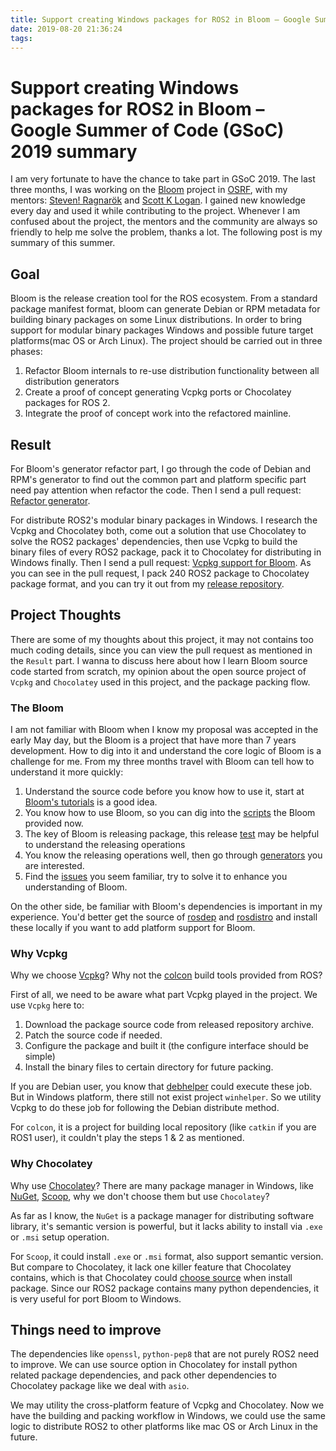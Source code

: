 ```yaml
---
title: Support creating Windows packages for ROS2 in Bloom – Google Summer of Code (GSoC) 2019 summary
date: 2019-08-20 21:36:24
tags:
---
```


# Support creating Windows packages for ROS2 in Bloom – Google Summer of Code (GSoC) 2019 summary

I am very fortunate to have the chance to take part in GSoC 2019. The last three months, I was working on the [Bloom](https://github.com/ros-infrastructure/bloom) project in [OSRF](https://www.openrobotics.org/), with my mentors: [Steven! Ragnarök](https://github.com/nuclearsandwich) and [Scott K Logan](https://github.com/cottsay). I gained new knowledge every day and used it while contributing to the project. Whenever I am confused about the project, the mentors and the community are always so friendly to help me solve the problem, thanks a lot. The following post is my summary of this summer.

## Goal

Bloom is the release creation tool for the ROS ecosystem. From a standard package manifest format, bloom can generate Debian or RPM metadata for building binary packages on some Linux distributions. In order to bring support for modular binary packages Windows and possible future target platforms(mac OS or Arch Linux). The project should be carried out in three phases:

1. Refactor Bloom internals to re-use distribution functionality between all distribution generators
2. Create a proof of concept generating Vcpkg ports or Chocolatey packages for ROS 2.
3. Integrate the proof of concept work into the refactored mainline.

## Result

For Bloom's generator refactor part, I go through the code of Debian and RPM's generator to find out the common part and platform specific part need pay attention when refactor the code. Then I send a pull request: [Refactor generator](https://github.com/ros-infrastructure/bloom/pull/539#).



For distribute ROS2's modular binary packages in Windows. I research the Vcpkg and Chocolatey both, come out a solution that use Chocolatey to solve the ROS2 packages' dependencies, then use Vcpkg to build the binary files of every ROS2 package, pack it to Chocolatey for distributing in Windows finally. Then I send a pull request:  [Vcpkg support for Bloom](https://github.com/ros-infrastructure/bloom/pull/541). As you can see in the pull request, I pack 240 ROS2 package to Chocolatey package format, and you can try it out from my [release repository](https://github.com/lennonwoo/vcpkg/releases).

## Project Thoughts

There are some of my thoughts about this project, it may not contains too much coding details, since you can view the pull request as mentioned in the `Result` part. I wanna to discuss here about how I learn Bloom source code started from scratch, my opinion about the open source project of `Vcpkg` and `Chocolatey` used in this project, and the package packing flow.

### The Bloom

I am not familiar with Bloom when I know my proposal was accepted in the early May day, but the Bloom is a project that have more than 7 years development. How to dig into it and understand the core logic of Bloom is a challenge for me. From my three months travel with Bloom can tell how to understand it more quickly:

1. Understand the source code before you know how to use it, start at [Bloom's tutorials](http://wiki.ros.org/bloom/Tutorials/FirstTimeRelease) is a good idea.
2. You know how to use Bloom, so you can dig into the [scripts](https://github.com/ros-infrastructure/bloom/tree/master/scripts) the Bloom provided now.
3. The key of Bloom is releasing package, this release [test](https://github.com/ros-infrastructure/bloom/blob/master/test/system_tests/test_catkin_release.py) may be helpful to understand the releasing operations
4. You know the releasing operations well, then go through [generators](https://github.com/ros-infrastructure/bloom/tree/master/bloom/generators) you are interested.
5. Find the [issues](https://github.com/ros-infrastructure/bloom/issues) you seem familiar, try to solve it to enhance you understanding of Bloom.

On the other side, be familiar with Bloom's dependencies is important in my experience. You'd better get the source of [rosdep](https://github.com/ros-infrastructure/rosdep) and [rosdistro](https://github.com/ros-infrastructure/rosdep) and install these locally if you want to add platform support for Bloom.

### Why Vcpkg

Why we choose [Vcpkg](https://github.com/microsoft/vcpkg)? Why not the [colcon](https://github.com/colcon/colcon-core) build tools provided from ROS?

First of all, we need to be aware what part Vcpkg played in the project. We use `Vcpkg` here to:

1. Download the package source code from released repository archive.
2. Patch the source code if needed.
3. Configure the package and built it (the configure interface should be simple)
4. Install the binary files to certain directory for future packing.

If you are Debian user, you know that [debhelper](https://github.com/Debian/debhelper) could execute these job. But in Windows platform, there still not exist project `winhelper`. So we utility Vcpkg to do these job for following the Debian distribute method.

For `colcon`, it is a project for building local repository (like `catkin` if you are ROS1 user), it couldn't play the steps 1 & 2 as mentioned.

### Why Chocolatey

Why use [Chocolatey](https://chocolatey.org/)? There are many package manager in Windows, like [NuGet](https://www.nuget.org/), [Scoop](https://scoop.sh/), why we don't choose them but use `Chocolatey`?

As far as I know, the `NuGet` is a package manager for distributing software library, it's semantic version is powerful, but it lacks ability to install via `.exe` or `.msi` setup operation. 

For `Scoop`, it could install `.exe` or `.msi` format, also support semantic version. But compare to Chocolatey, it lack one killer feature that Chocolatey contains, which is that Chocolatey could [choose source](https://chocolatey.org/docs/commandsinstall#alternative-sources) when install package. Since our ROS2 package contains many python dependencies, it is very useful for port Bloom to Windows.

## Things need to improve

The dependencies like `openssl`, `python-pep8` that are not purely ROS2 need to improve. We can use source option in Chocolatey for install python related package dependencies, and pack other dependencies to Chocolatey package like we deal with `asio`.

We may utility the cross-platform feature of Vcpkg and Chocolatey. Now we have the building and packing workflow in Windows, we could use the same logic to distribute ROS2 to other platforms like mac OS or Arch Linux in the future.
